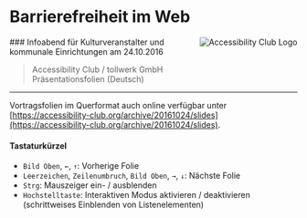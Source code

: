 # Barrierefreiheit im Web
<img src="https://cdn.rawgit.com/a11yclub/a11y-teaser-event/public/img/a11yclub-logo.svg" alt="Accessibility Club Logo" align="right"/>
### Infoabend für Kulturveranstalter und kommunale Einrichtungen am 24.10.2016

> Accessibility Club / tollwerk GmbH<br/>
> Präsentationsfolien (Deutsch)

___

Vortragsfolien im Querformat auch online verfügbar unter [https://accessibility-club.org/archive/20161024/slides](https://accessibility-club.org/archive/20161024/slides).

#### Tastaturkürzel

* `Bild Oben`, `←`, `↑`: Vorherige Folie
* `Leerzeichen`, `Zeilenumbruch`, `Bild Oben`, `→`, `↓`: Nächste Folie
* `Strg`: Mauszeiger ein- / ausblenden
* `Hochstelltaste`: Interaktiven Modus aktivieren / deaktivieren (schrittweises Einblenden von Listenelementen)